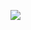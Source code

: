 ![](https://github.com/Johnsonarul123/cocktails/blob/main/Cocktails%20Complete%20-%20Google%20Chrome%202023-01-21%2013-21-21.gif)
